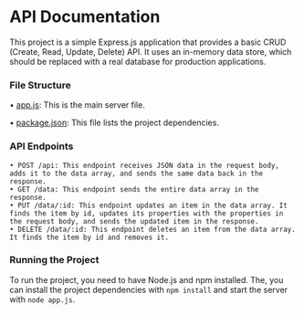 # API Documentation

This project is a simple Express.js application that provides a basic CRUD (Create, Read, Update, Delete) API. It uses an in-memory data store, which should be replaced with a real database for production applications.

### File Structure

• [app.js](app.js): This is the main server file.

• [package.json](package.json): This file lists the project dependencies.

### API Endpoints

    • POST /api: This endpoint receives JSON data in the request body, adds it to the data array, and sends the same data back in the response.
    • GET /data: This endpoint sends the entire data array in the response.
    • PUT /data/:id: This endpoint updates an item in the data array. It finds the item by id, updates its properties with the properties in the request body, and sends the updated item in the response.
    • DELETE /data/:id: This endpoint deletes an item from the data array. It finds the item by id and removes it.

### Running the Project

To run the project, you need to have Node.js and npm installed. The, you can install the project dependencies with `npm install` and start the server with `node app.js`.